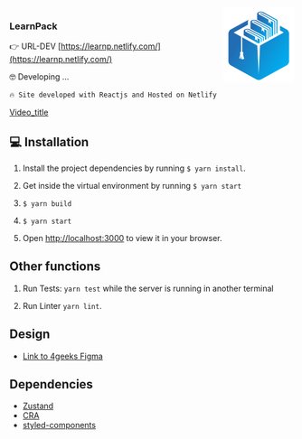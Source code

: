 <img align="right" src="./public/logo.png" >
<h3 align="left" >LearnPack</h3>

👉 URL-DEV [https://learnp.netlify.com/](https://learnp.netlify.com/)

🤓 Developing ...

```bash
🔥 Site developed with Reactjs and Hosted on Netlify
```

[Video_title](./ui.mp4)
## 💻 Installation

1. Install the project dependencies by running `$ yarn install`.

2. Get inside the virtual environment by running `$ yarn start`
3. `$ yarn build`
4. `$ yarn start`

5. Open [http://localhost:3000](http://localhost:3000) to view it in your browser.

## Other functions

1. Run Tests: `yarn test` while the server is running in another terminal

2. Run Linter `yarn lint`.

## Design

- [Link to 4geeks Figma](https://www.figma.com/file/d125akVdljVYGZ82DBarMx/New-UI?type=design&node-id=406%3A2&mode=design&t=I1Tn8O4YlFB2Q8EK-1)


## Dependencies

- [Zustand](https://github.com/pmndrs/zustand)
- [CRA](https://create-react-app.dev/)
- [styled-components](https://styled-components.com/)
